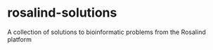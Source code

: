 # rosalind-solutions
 A collection of  solutions to bioinformatic problems from the Rosalind platform
